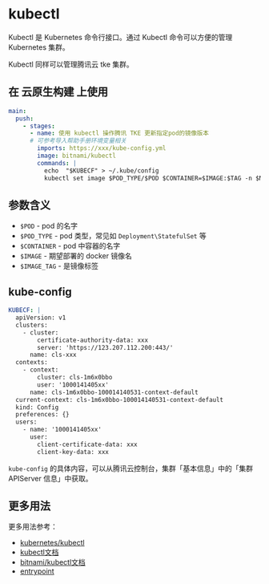 # kubectl

Kubectl 是 Kubernetes 命令行接口。通过 Kubectl 命令可以方便的管理 Kubernetes 集群。

Kubectl 同样可以管理腾讯云 tke 集群。

## 在 云原生构建 上使用

```yml
main:
  push:
    - stages:
      - name: 使用 kubectl 操作腾讯 TKE 更新指定pod的镜像版本
      # 可参考导入帮助手册环境变量相关
        imports: https://xxx/kube-config.yml
        image: bitnami/kubectl
        commands: |
          echo  "$KUBECF" > ~/.kube/config
          kubectl set image $POD_TYPE/$POD $CONTAINER=$IMAGE:$TAG -n $NS
 ```

## 参数含义

- `$POD` - pod 的名字
- `$POD_TYPE` - pod 类型，常见如 `Deployment\StatefulSet` 等
- `$CONTAINER` - pod 中容器的名字
- `$IMAGE` - 期望部署的 docker 镜像名
- `$IMAGE_TAG` - 是镜像标签

## kube-config

```yml
KUBECF: |
  apiVersion: v1 
  clusters: 
    - cluster:
        certificate-authority-data: xxx 
        server: 'https://123.207.112.200:443/'
      name: cls-xxx
  contexts:
    - context:
        cluster: cls-1m6x0bbo
        user: '1000141405xx'
      name: cls-1m6x0bbo-100014140531-context-default
  current-context: cls-1m6x0bbo-100014140531-context-default
  kind: Config
  preferences: {}
  users:
    - name: '1000141405xx'
      user:
        client-certificate-data: xxx 
        client-key-data: xxx
```

`kube-config` 的具体内容，可以从腾讯云控制台，集群「基本信息」中的「集群 APIServer 信息」中获取。

## 更多用法

更多用法参考：

- [kubernetes/kubectl](https://github.com/kubernetes/kubectl)
- [kubectl文档](https://kubernetes.io/docs/reference/generated/kubectl/kubectl-commands)
- [bitnami/kubectl文档](https://github.com/bitnami/containers/tree/main/bitnami/kubectl)
- [entrypoint](https://yeasy.gitbook.io/docker_practice/image/dockerfile/entrypoint)
